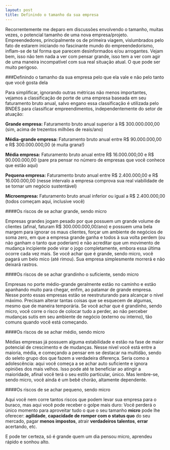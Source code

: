 ```yaml
---
layout: post
title: Definindo o tamanho da sua empresa
---
```


Recorrentemente me deparo em discussões envolvendo o tamanho, muitas vezes, o potencial tamanho de uma nova empresa/projeto. Empreendedores, principalmente os de primeira viagem, vislumbrados pelo fato de estarem iniciando no fascinante mundo do empreendedorismo, inflam-se de tal forma que parecem desinformados e/ou arrogantes. Vejam bem, isso não tem nada a ver com pensar grande, isso tem a ver com agir de uma maneira incompatível com sua real situação atual. O que pode ser muito perigoso.

###Definindo o tamanho da sua empresa pelo que ela vale e não pelo tanto que você gosta dela

Para simplificar, ignorando outras métricas não menos importantes, vejamos a classificação de porte de uma empresa baseada em seu faturamento bruto anual, salvo engano essa classificação é utilizada pelo BNDES para classificar empreendimentos, independentemente do setor de atuação:

__Grande empresa:__ Faturamento bruto anual superior à R$ 300.000.000,00 (sim, acima de trezentos milhões de reais/ano)

__Média-grande empresa:__ Faturamento bruto anual entre R$ 90.000.000,00 e R$ 300.000.000,00 (é muita grana!)

__Média empresa:__ Faturamento bruto anual entre R$ 16.000.000,00 e R$ 90.000.000,00 (pare pra pensar no número de empresas que você conhece que estão aqui)

__Pequena empresa:__ Faturamento bruto anual entre R$ 2.400.000,00 e R$ 16.000.000,00 (nesse intervalo a empresa comprova sua real viabilidade de se tornar um negócio sustentável)

__Microempresa:__ Faturamento bruto anual inferior ou igual a R$ 2.400.000,00 (todos começam aqui, inclusive você)


####Os riscos de se achar grande, sendo micro

Empresas grandes jogam pesado por que possuem um grande volume de clientes (afinal, faturam R$ 300.000.000,00/ano) e possuem uma bela margem para ignorar os maus clientes, forçar um ambiente de negócios de soma zero, em que a empresa grande ganha e todos à sua volta perdem (ou não ganham o tanto que poderiam) e não acreditar que um movimento de mudança incipiente pode virar o jogo completamente, embora essa última ocorre cada vez mais. Se você achar que é grande, sendo micro, você pagará um belo mico (até rimou). Sua empresa simplesmente morrerá e não deixará rastros.

####Os riscos de se achar grandinho o suficiente, sendo micro

Empresas no porte médio-grande geralmente estão no caminho e estão apanhando muito para chegar, enfim, ao patamar de grande empresa. Nesse ponto essas empresas estão se reestruturando para alcançar o nível máximo. Precisam alterar tantas coisas que se esquecem de algumas, mesmo que de maneira temporária. Se você achar que é grandinho, sendo micro, você corre o risco de colocar tudo a perder, ao não perceber mudanças sutis em seu ambiente de negócio (externo ou interno), tão comuns quando você está começando.

####Os riscos de se achar médio, sendo micro

Médias empresas já possuem alguma estabilidade e estão na fase de maior potencial de crescimento e de mudanças. Nesse nível você está entre a maioria, média, e começando a pensar em se destacar na multidão, sendo do seleto grupo dos que fazem a verdadeira diferença. Seria como a adolescência: aqui você começa a se achar auto suficiente e ignora opiniões dos mais velhos. Isso pode até te beneficiar ao atingir a maioridade, afinal você terá o seu estilo particular, único. Mas lembre-se, sendo micro, você ainda é um bebê chorão, altamente dependente.

####Os riscos de se achar pequeno, sendo micro

Aqui você nem corre tantos riscos que podem levar sua empresa para o buraco, mas aqui você pode receber o golpe mais duro: Você perderá o único momento para aproveitar tudo o que o seu tamanho __micro__ pode lhe oferecer: __agilidade__, **capacidade de romper com o status quo** do seu mercado, pagar __menos impostos__, atrair __verdadeiros talentos__, __errar__ acertando, etc.

E pode ter certeza, só é grande quem um dia pensou micro, aprendeu rápido e sonhou alto.
